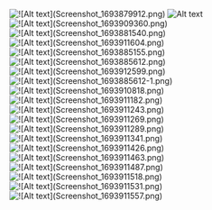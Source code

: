 ![!\[Alt text\](Screenshot_1693879912.png)](image/2.5.1_textwidget.png)
![![Alt text](image/2.5.2_imagewidget.png)](Screenshot_1693880905.png)
![!\[Alt text\](Screenshot_1693909360.png)](<image/2.5.3_Material Design.png>)
![!\[Alt text\](Screenshot_1693881540.png)](image/2.5.4_Button.png)
![!\[Alt text\](Screenshot_1693911604.png)](image/2.5.5_Scaffold.png)
![!\[Alt text\](Screenshot_1693885155.png)](image/2.5.6_Dialog.png)
![!\[Alt text\](Screenshot_1693885612.png)](image/2.5.7_inputDanSelectionWidget.png)
![!\[Alt text\](Screenshot_1693912599.png)](image/2.5.8_dateAndTime.png)
![!\[Alt text\](Screenshot_1693885612-1.png)](image/2.6.1_A_propertyChild.png)
![!\[Alt text\](Screenshot_1693910818.png)](image/2.6.1_B_propertyAlignment.png)
![!\[Alt text\](Screenshot_1693911182.png)](image/2.6.1_C_propertyColor.png)
![!\[Alt text\](Screenshot_1693911243.png)](image/2.6.1_D_propertyHeight.png)
![!\[Alt text\](Screenshot_1693911269.png)](image/2.6.1_E_propertyMargin.png)
![!\[Alt text\](Screenshot_1693911289.png)](image/2.6.1_F_propertyPadding.png)
![!\[Alt text\](Screenshot_1693911341.png)](image/2.6.1_G_propertyTransform.png)
![!\[Alt text\](Screenshot_1693911426.png)](image/2.6.1_H_propertyDecoration.png)
![!\[Alt text\](Screenshot_1693911463.png)](image/2.6.1_rowWidget.png)
![!\[Alt text\](Screenshot_1693911487.png)](image/2.6.3_columnWidget.png)
![!\[Alt text\](Screenshot_1693911518.png)](image/2.6.3_stack.png)
![!\[Alt text\](Screenshot_1693911531.png)](image/2.6.4_listView.png)
![!\[Alt text\](Screenshot_1693911557.png)](image/2.6.5_gridView.png)